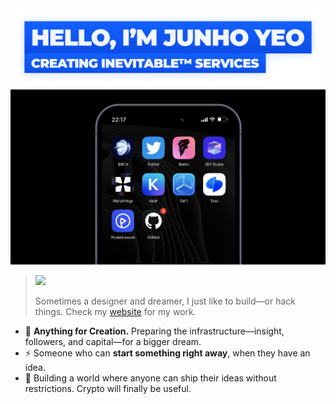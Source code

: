 <a href="http://junho.io/about" title="Website">
  <img alt="Hello, I'm Junho Yeo" src="https://github.com/junhoyeo/junhoyeo/raw/main/images/title-2.png" width="612" />
</a>

<a href="http://junho.io/about">
  <img alt="My Work" src="https://github.com/junhoyeo/junhoyeo/raw/main/images/preview.jpg" />
</a>

> <a href="http://junho.io/about"><img src="https://github.githubassets.com/images/mona-loading-default.gif" width="32" /></a>
>
> Sometimes a designer and dreamer, I just like to build—or hack things. Check my [website](https://junho.io/about) for my work.

- 🦄 **Anything for Creation.** Preparing the infrastructure—insight, followers, and capital—for a bigger dream.
- ⚡️ Someone who can **start something right away**, when they have an idea.
- 🏴‍ Building a world where anyone can ship their ideas without restrictions. Crypto will finally be useful.
